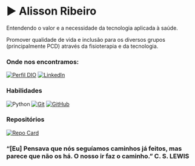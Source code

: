 # ▶️ Alisson Ribeiro 
Entendendo o valor e a necessidade da tecnologia aplicada à saúde.

Promover qualidade de vida e inclusão para os diversos grupos (principalmente PCD) através da fisioterapia e da tecnologia.

### Onde nos encontramos:

[![Perfil DIO](https://img.shields.io/badge/-Meu%20Perfil%20na%20DIO-30A3DC?style=for-the-badge)](https://web.dio.me/users/alissonlribeiro)
[![LinkedIn](https://img.shields.io/badge/-LinkedIn-000?style=for-the-badge&logo=linkedin&logoColor=30A3DC)](https://www.linkedin.com/in/alisson-ribeiro-445192120/)

### Habilidades

![Python](https://img.shields.io/badge/Python-000?style=for-the-badge&logo=python)
[![Git](https://img.shields.io/badge/Git-000?style=for-the-badge&logo=git&logoColor=E94D5F)](https://git-scm.com/doc) 
[![GitHub](https://img.shields.io/badge/GitHub-000?style=for-the-badge&logo=github&logoColor=30A3DC)](https://docs.github.com/)

### Repositórios
[![Repo Card](https://github-readme-stats.vercel.app/api/pin/?username=ALISSONLUIZRIBEIRO&repo=dio-lab-open-source&bg_color=000&border_color=30A3DC&show_icons=true&icon_color=30A3DC&title_color=E94D5F&text_color=FFF)](https://github.com/alissonluizribeiro/dio-lab-open-source)


### “[Eu] Pensava que nós seguíamos caminhos já feitos, mas parece que não os há. O nosso ir faz o caminho.” C. S. LEWIS